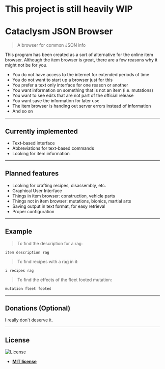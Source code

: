 # This project is still heavily WIP

# Cataclysm JSON Browser

> A browser for common JSON info

This program has been created as a sort of alternative for the online item browser. Although the item browser is great, there are a few reasons why it might not be for you.

- You do not have access to the internet for extended periods of time
- You do not want to start up a browser just for this
- You prefer a text only interface for one reason or another
- You want information on something that is not an item (i.e. mutations)
- You want to see edits that are not part of the official release
- You want save the information for later use
- The item browser is handing out server errors instead of information
- And so on

---

## Currently implemented
- Text-based interface
- Abbreviations for text-based commands
- Looking for item information

---

## Planned features
- Looking for crafting recipes, disassembly, etc.
- Graphical User Interface
- Things in item browser: construction, vehicle parts
- Things not in item browser: mutations, bionics, martial arts
- Saving output in text format, for easy retrieval
- Proper configuration

---

## Example
> To find the description for a rag:

`item description rag`

> To find recipes with a rag in it:

`i recipes rag`

> To find the effects of the fleet footed mutation:

`mutation fleet footed`

---

## Donations (Optional)
I really don't deserve it.

---

## License

[![License](http://img.shields.io/:license-mit-blue.svg?style=flat-square)](http://badges.mit-license.org)

- **[MIT license](http://opensource.org/licenses/mit-license.php)**
